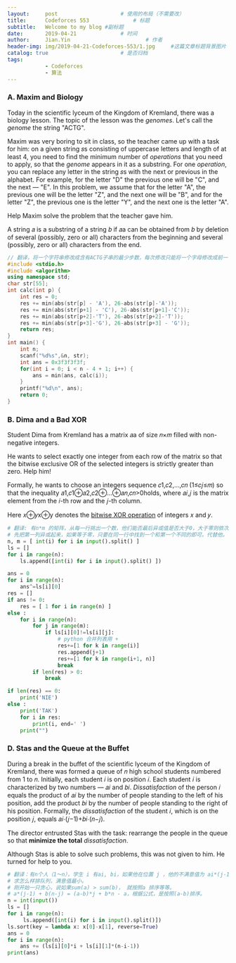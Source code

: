 ```yaml
---
layout:     post   				    # 使用的布局（不需要改）
title:      Codeforces 553 				# 标题 
subtitle:   Welcome to my blog #副标题
date:       2019-04-21 				# 时间
author:     Jian.Yin 						# 作者
header-img: img/2019-04-21-Codeforces-553/1.jpg 	#这篇文章标题背景图片
catalog: true 						# 是否归档
tags:
			- Codeforces
			- 算法
---
```






### A. Maxim and Biology

Today in the scientific lyceum of the Kingdom of Kremland, there was a biology lesson. The topic of the lesson was the *genomes*. Let's call the *genome* the string "ACTG".

Maxim was very boring to sit in class, so the teacher came up with a task for him: on a given string 𝑠s consisting of uppercase letters and length of at least 4, you need to find the minimum number of *operations* that you need to apply, so that the *genome* appears in it as a substring. For one *operation*, you can replace any letter in the string 𝑠s with the next or previous in the alphabet. For example, for the letter "D" the previous one will be "C", and the next — "E". In this problem, we assume that for the letter "A", the previous one will be the letter "Z", and the next one will be "B", and for the letter "Z", the previous one is the letter "Y", and the next one is the letter "A".

Help Maxim solve the problem that the teacher gave him.

A string 𝑎 is a substring of a string 𝑏 if 𝑎a can be obtained from 𝑏 by deletion of several (possibly, zero or all) characters from the beginning and several (possibly, zero or all) characters from the end.

```c++
// 翻译，将一个字符串修改成含有ACTG子串的最少步数，每次修改只能将一个字母修改成前一个，或者后一个。
#include <stdio.h>
#include <algorithm>
using namespace std;
char str[55];
int calc(int p) {
    int res = 0;
    res += min(abs(str[p] - 'A'), 26-abs(str[p]-'A'));
    res += min(abs(str[p+1] - 'C'), 26-abs(str[p+1]-'C'));
    res += min(abs(str[p+2]-'T'), 26-abs(str[p+2]-'T'));
    res += min(abs(str[p+3]-'G'), 26-abs(str[p+3] - 'G'));
    return res;
}
int main() {
    int n;
    scanf("%d%s",&n, str);
    int ans = 0x3f3f3f3f;
    for(int i = 0; i < n - 4 + 1; i++) {
        ans = min(ans, calc(i));
    }
    printf("%d\n", ans);
    return 0;
}
```



### B. Dima and a Bad XOR

Student Dima from Kremland has a matrix 𝑎a of size 𝑛×𝑚 filled with non-negative integers.

He wants to select exactly one integer from each row of the matrix so that the bitwise exclusive OR of the selected integers is strictly greater than zero. Help him!

Formally, he wants to choose an integers sequence 𝑐1,𝑐2,…,𝑐𝑛 (1≤𝑐𝑗≤𝑚) so that the inequality 𝑎1,𝑐1⊕𝑎2,𝑐2⊕…⊕𝑎𝑛,𝑐𝑛>0holds, where 𝑎𝑖,𝑗 is the matrix element from the 𝑖-th row and the 𝑗-th column.

Here 𝑥⊕𝑦x⊕y denotes the [bitwise XOR operation](https://en.wikipedia.org/wiki/Bitwise_operation#XOR) of integers 𝑥 and 𝑦.

```python
# 翻译: 有n*m 的矩阵，从每一行挑出一个数，他们能否最后异或值是否大于0，大于零则依次输出他们的ci
# 先把第一列异或起来，如果等于零，只要在同一行中找到一个和第一个不同的即可。代替他。
n, m = [ int(i) for i in input().split() ]
ls = []
for i in range(n):
    ls.append([int(i) for i in input().split() ])

ans = 0
for i in range(n):
    ans^=ls[i][0]
res = []
if ans != 0:
    res = [ 1 for i in range(n) ]
else :
    for i in range(n):
        for j in range(m):
            if ls[i][0]!=ls[i][j]:
                # python 合并列表用 +
                res+=[1 for k in range(i)]
                res.append(j+1)
                res+=[1 for k in range(i+1, n)]
                break
        if len(res) > 0:
            break

if len(res) == 0:
    print('NIE')
else :
    print('TAK')
    for i in res:
        print(i, end=' ')
    print("")
```



### D. Stas and the Queue at the Buffet

During a break in the buffet of the scientific lyceum of the Kingdom of Kremland, there was formed a queue of 𝑛 high school students numbered from 1 to 𝑛. Initially, each student 𝑖 is on position 𝑖. Each student 𝑖 is characterized by two numbers — 𝑎𝑖 and 𝑏𝑖. *Dissatisfaction* of the person 𝑖 equals the product of 𝑎𝑖 by the number of people standing to the left of his position, add the product 𝑏𝑖 by the number of people standing to the right of his position. Formally, the *dissatisfaction* of the student 𝑖, which is on the position 𝑗, equals 𝑎𝑖⋅(𝑗−1)+𝑏𝑖⋅(𝑛−𝑗).

The director entrusted Stas with the task: rearrange the people in the queue so that **minimize the total** *dissatisfaction*.

Although Stas is able to solve such problems, this was not given to him. He turned for help to you.

```python
# 翻译：有n个人（1～n），学生 i 有ai, bi，如果他在位置 j ，他的不满意值为 ai*(j-1) + bi*(n - j)
# 求怎么样排队列，满意值最小。
# 刚开始一只贪心，说如果sum(a) > sum(b)， 就按照a 排序等等。
# a*(j-1) + b(n-j) = (a-b)*j + b*n - a，根据公式，是按照(a-b)排序。
n = int(input())
ls = []
for i in range(n):
     ls.append([int(i) for i in input().split()])
ls.sort(key = lambda x: x[0]-x[1], reverse=True)
ans = 0
for i in range(n):
    ans += (ls[i][0]*i + ls[i][1]*(n-i-1))
print(ans)
```

